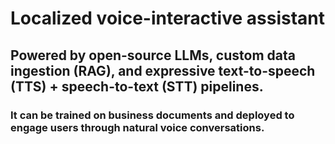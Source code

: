 # Localized voice-interactive assistant
## Powered by open-source LLMs, custom data ingestion (RAG), and expressive text-to-speech (TTS) + speech-to-text (STT) pipelines. 
### It can be trained on business documents and deployed to engage users through natural voice conversations.
